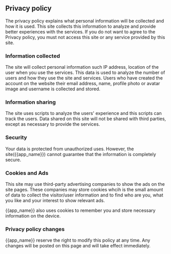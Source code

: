 ## Privacy policy

The privacy policy explains what personal information will be collected and how it is used. This site collects this information to analyze and provide better experiences with the services. If you do not want to agree to the Privacy policy, you must not access this site or any service provided by this site.

### Information collected

The site will collect personal information such IP address, location of the user when you use the services. This data is used to analyze the number of users and how they use the site and services. Users who have created the account on the website their email address, name, profile photo or avatar image and username is collected and stored.

### Information sharing

The site uses scripts to analyze the users' experience and this scripts can track the users. Data shared on this site will not be shared with third parties, except as necessary to provide the services.

### Security

Your data is protected from unauthorized uses. However, the site({{app_name}}) cannot guarantee that the information is completely secure.

### Cookies and Ads

This site may use third-party advertising companies to show the ads on the site pages. These companies may store cookies whcih is the small amount of data to collect the visitor/user information and to find who are you, what you like and your interest to show relevant ads.

{{app_name}} also uses cookies to remember you and store necessary information on the device.


### Privacy policy changes

{{app_name}} reserve the right to modify this policy at any time. Any changes will be posted on this page and will take effect immediately.